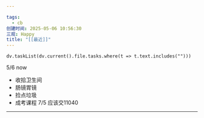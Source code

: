 ```yaml
---

tags:
  - cb
创建时间: 2025-05-06 10:56:30
三观: Happy
title: "[[最近]]"
---
```




```dataviewjs
dv.taskList(dv.current().file.tasks.where(t => t.text.includes("")))
```

5/6 now

* 收拾卫生间
* 肠镜胃镜
* 捡点垃圾
* 成考课程
7/5 应该交11040



---

